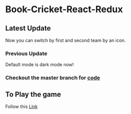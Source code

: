 # Book-Cricket-React-Redux

## Latest Update

Now you can switch by first and second team by an icon.

### Previous Update

Default mode is dark mode now!

### Checkout the master branch for [code](https://github.com/Ad1tyaV/book-cricket-react-redux/tree/master)

## To Play the game

Follow this [Link](https://ad1tyav.github.io/book-cricket-react-redux)
